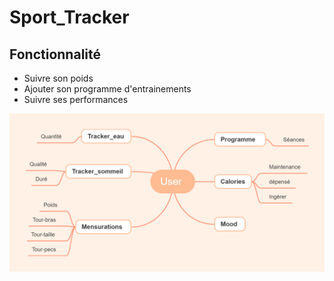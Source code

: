 # Sport_Tracker
 
## Fonctionnalité

* Suivre son poids
* Ajouter son programme d'entrainements
* Suivre ses performances 

![Screenshot](User.png)